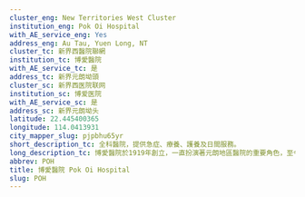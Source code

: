 ```yaml
---
cluster_eng: New Territories West Cluster
institution_eng: Pok Oi Hospital
with_AE_service_eng: Yes
address_eng: Au Tau, Yuen Long, NT
cluster_tc: 新界西醫院聯網
institution_tc: 博愛醫院
with_AE_service_tc: 是
address_tc: 新界元朗坳頭
cluster_sc: 新界西医院联网
institution_sc: 博爱医院
with_AE_service_sc: 是
address_sc: 新界元朗坳头
latitude: 22.445400365
longitude: 114.0413931
city_mapper_slug: pjpbhu65yr
short_description_tc: 全科醫院，提供急症、療養、護養及日間服務。
long_description_tc: 博愛醫院於1919年創立，一直扮演著元朗地區醫院的重要角色，至今已有90年歷史。為應付新界西與日俱增的醫療需要，政府在1998年落實重建博愛醫院。\n\n新院的設計理念包含以家庭為本；以資訊科技為主導；與社區建立緊密聯繫；注重環保，以及提供有利於治療的環境。\n\n博愛醫院的重建及擴建工程獲撥款港幣21億元，於2007年完成，展示設備先進的新面貌，並採取分期開展服務的模式。我們將密切監察人口增長及區內居民需要，不斷更新醫療服務，繼續發揮「醫護市民」的博愛精神。
abbrev: POH
title: 博愛醫院 Pok Oi Hospital
slug: POH
---
```

